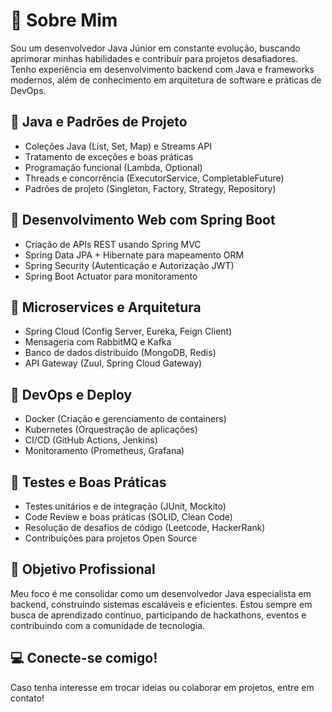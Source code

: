<!DOCTYPE html>
<html lang="pt-br">
<head>
    <meta charset="UTF-8">
    <meta name="viewport" content="width=device-width, initial-scale=1.0">
    
</head>
<body>
    <div class="section">
        <h1>📌 Sobre Mim</h1>
        <p>Sou um desenvolvedor Java Júnior em constante evolução, buscando aprimorar minhas habilidades e contribuir para projetos desafiadores. Tenho experiência em desenvolvimento backend com Java e frameworks modernos, além de conhecimento em arquitetura de software e práticas de DevOps.</p>
    </div>
    <div class="section">
        <h2>🔹 Java e Padrões de Projeto</h2>
        <ul>
            <li>Coleções Java (List, Set, Map) e Streams API</li>
            <li>Tratamento de exceções e boas práticas</li>
            <li>Programação funcional (Lambda, Optional)</li>
            <li>Threads e concorrência (ExecutorService, CompletableFuture)</li>
            <li>Padrões de projeto (Singleton, Factory, Strategy, Repository)</li>
        </ul>
    </div>
    <div class="section">
        <h2>🔹 Desenvolvimento Web com Spring Boot</h2>
        <ul>
            <li>Criação de APIs REST usando Spring MVC</li>
            <li>Spring Data JPA + Hibernate para mapeamento ORM</li>
            <li>Spring Security (Autenticação e Autorização JWT)</li>
            <li>Spring Boot Actuator para monitoramento</li>
        </ul>
    </div>
    <div class="section">
        <h2>🔹 Microservices e Arquitetura</h2>
        <ul>
            <li>Spring Cloud (Config Server, Eureka, Feign Client)</li>
            <li>Mensageria com RabbitMQ e Kafka</li>
            <li>Banco de dados distribuído (MongoDB, Redis)</li>
            <li>API Gateway (Zuul, Spring Cloud Gateway)</li>
        </ul>
    </div>
    <div class="section">
        <h2>🔹 DevOps e Deploy</h2>
        <ul>
            <li>Docker (Criação e gerenciamento de containers)</li>
            <li>Kubernetes (Orquestração de aplicações)</li>
            <li>CI/CD (GitHub Actions, Jenkins)</li>
            <li>Monitoramento (Prometheus, Grafana)</li>
        </ul>
    </div>
    <div class="section">
        <h2>🔹 Testes e Boas Práticas</h2>
        <ul>
            <li>Testes unitários e de integração (JUnit, Mockito)</li>
            <li>Code Review e boas práticas (SOLID, Clean Code)</li>
            <li>Resolução de desafios de código (Leetcode, HackerRank)</li>
            <li>Contribuições para projetos Open Source</li>
        </ul>
    </div>
    <div class="section">
        <h2>🎯 Objetivo Profissional</h2>
        <p>Meu foco é me consolidar como um desenvolvedor Java especialista em backend, construindo sistemas escaláveis e eficientes. Estou sempre em busca de aprendizado contínuo, participando de hackathons, eventos e contribuindo com a comunidade de tecnologia.</p>
    </div>
    <div class="section">
        <h2>💻 Conecte-se comigo!</h2>
        <p>Caso tenha interesse em trocar ideias ou colaborar em projetos, entre em contato!</p>
    </div>
</body>
</html>

